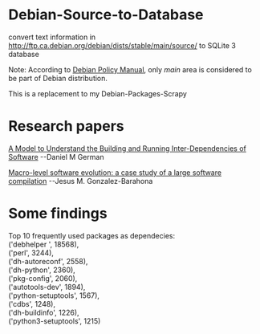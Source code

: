 # Debian-Source-to-Database

convert text information in http://ftp.ca.debian.org/debian/dists/stable/main/source/ to SQLite 3 database

Note: According to [Debian Policy Manual](https://www.debian.org/doc/debian-policy/ch-archive.html#archive-areas), only *main* area is considered to be part of Debian distribution.

This is a replacement to my Debian-Packages-Scrapy

# Research papers
[A Model to Understand the Building and Running Inter-Dependencies of Software](http://turingmachine.org/~dmg/papers/dmg2007_wcre_depend.pdf) --Daniel M German

[Macro-level software evolution: a case study
of a large software compilation](https://link.springer.com/content/pdf/10.1007%2Fs10664-008-9100-x.pdf) --Jesus M. Gonzalez-Barahona

# Some findings
Top 10 frequently used packages as dependecies:<br>
('debhelper ', 18568), <br>
('perl', 3244), <br>
('dh-autoreconf', 2558), <br>
('dh-python', 2360), <br>
('pkg-config', 2060), <br>
('autotools-dev', 1894), <br>
('python-setuptools', 1567), <br>
('cdbs', 1248), <br>
('dh-buildinfo', 1226), <br>
('python3-setuptools', 1215)<br>

